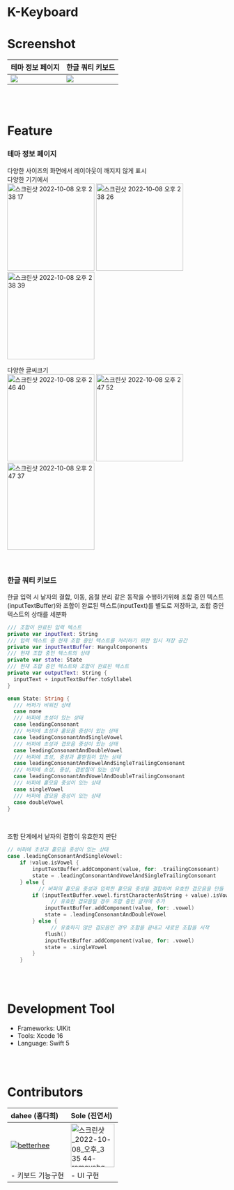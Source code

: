# K-Keyboard





# Screenshot

| 테마 정보 페이지 | 한글 쿼티 키보드 |
| ---------------- | ---------------- |
|![](https://user-images.githubusercontent.com/73588175/194691790-20405a2b-9c02-4ed5-a7b0-746c0c2a54f8.gif)|![](https://user-images.githubusercontent.com/73588175/194692226-4552713b-4df8-4c39-8ede-4afff2f3889d.gif)|
<br>
<br>


# Feature
### 테마 정보 페이지
다양한 사이즈의 화면에서 레이아웃이 깨지지 않게 표시  
다양한 기기에서  
<img width="200" alt="스크린샷 2022-10-08 오후 2 38 17" src="https://user-images.githubusercontent.com/73588175/194692327-6d530fd7-919b-48c6-85f6-f2c348fbae88.png">
<img width="200" alt="스크린샷 2022-10-08 오후 2 38 26" src="https://user-images.githubusercontent.com/73588175/194692329-d22705ee-567e-4c12-806a-22951cafa4b8.png">
<img width="200" alt="스크린샷 2022-10-08 오후 2 38 39" src="https://user-images.githubusercontent.com/73588175/194692331-d99370b8-e6a9-41c0-ac3d-d10f685bc9c1.png">
<br>

다양한 글씨크기   
<img width="200" alt="스크린샷 2022-10-08 오후 2 46 40" src="https://user-images.githubusercontent.com/73588175/194692814-fabcc65b-d1ba-4de5-8875-b148a6c996a4.png">
<img width="200" alt="스크린샷 2022-10-08 오후 2 47 52" src="https://user-images.githubusercontent.com/73588175/194692818-b4638645-da99-4787-a7f3-362a26895ad1.png">
<img width="200" alt="스크린샷 2022-10-08 오후 2 47 37" src="https://user-images.githubusercontent.com/73588175/194692821-f72dc3d8-2954-4557-a588-03bc0892cfc6.png">
<br>
<br>
<br>

### 한글 쿼티 키보드
한글 입력 시 낱자의 결합, 이동, 음절 분리 같은 동작을 수행하기위해 조합 중인 텍스트(inputTextBuffer)와 조합이 완료된 텍스트(inputText)를 별도로 저장하고, 조합 중인 텍스트의 상태를 세분화

```swift
/// 조합이 완료된 입력 텍스트
private var inputText: String
/// 입력 텍스트 중 현재 조합 중인 텍스트를 처리하기 위한 임시 저장 공간
private var inputTextBuffer: HangulComponents
/// 현재 조합 중인 텍스트의 상태
private var state: State
/// 현재 조합 중인 텍스트와 조합이 완료된 텍스트
private var outputText: String {
  inputText + inputTextBuffer.toSyllabel
}

enum State: String {
  /// 버퍼가 비워진 상태
  case none
  /// 버퍼에 초성이 있는 상태
  case leadingConsonant
  /// 버퍼에 초성과 홑모음 중성이 있는 상태
  case leadingConsonantAndSingleVowel
  /// 버퍼에 초성과 겹모음 중성이 있는 상태
  case leadingConsonantAndDoubleVowel
  /// 버퍼에 초성, 중성과 홑받침이 있는 상태
  case leadingConsonantAndVowelAndSingleTrailingConsonant
  /// 버퍼에 초성, 중성, 겹받침이 있는 상태
  case leadingConsonantAndVowelAndDoubleTrailingConsonant
  /// 버퍼에 홑모음 중성이 있는 상태
  case singleVowel
  /// 버퍼에 겹모음 중성이 있는 상태
  case doubleVowel
}    
```
<br>


조합 단계에서 낱자의 결합이 유효한지 판단

```swift
// 버퍼에 초성과 홑모음 중성이 있는 상태
case .leadingConsonantAndSingleVowel:
    if !value.isVowel {
        inputTextBuffer.addComponent(value, for: .trailingConsonant)
        state = .leadingConsonantAndVowelAndSingleTrailingConsonant
    } else {
          // 버퍼의 홑모음 중성과 입력한 홑모음 중성을 결합하여 유효한 겹모음을 만들 수 있는지 확인
        if (inputTextBuffer.vowel.firstCharacterAsString + value).isVowel {
              // 유효한 겹모음일 경우 조합 중인 글자에 추가
            inputTextBuffer.addComponent(value, for: .vowel)
            state = .leadingConsonantAndDoubleVowel
        } else {
              // 유효하지 않은 겹모음인 경우 조합을 끝내고 새로운 조합을 시작
            flush()
            inputTextBuffer.addComponent(value, for: .vowel)
            state = .singleVowel
        }
    }
```
<br>
<br>

# Development Tool

-   Frameworks: UIKit
-   Tools: Xcode 16
-   Language: Swift 5
<br>
<br>


# Contributors

| dahee (홍다희)                                               | Sole (진연서)                                  |
| :----------------------------------------------------------- | :--------------------------------------------- |
| [![betterhee](https://github.com/betterhee.png?size=100)](https://github.com/betterhee) |<img width="100" alt="스크린샷_2022-10-08_오후_3 35 44-removebg-preview" src="https://user-images.githubusercontent.com/73588175/194693573-247786a2-9893-447f-af4a-0bdb512b0c30.png">|
| - 키보드 기능구현                                                | - UI 구현                                           |

